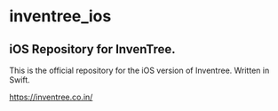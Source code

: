 # inventree_ios
## iOS Repository for InvenTree.

This is the official repository for the iOS version of Inventree. Written in Swift.


https://inventree.co.in/
